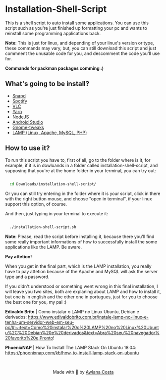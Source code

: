 # Installation-Shell-Script

This is a shell script to auto install some applications. You can use this script such as you're just finished up formatting your pc and wants to reinstall some programming applications back.

**Note**: This is just for linux, and depending of your linux's version or type, these commands may vary, but, you can still download this script and just commnent the unusable code for you, and descomment the code you'll use for.

**Commands for packman packages comming :)**

## What's going to be install?

- [Snapd](https://snapcraft.io/docs/installing-snapd)
- [Spotify](https://www.spotify.com/us/)
- [VLC](https://www.videolan.org/vlc/index.pt-BR.html)
- [Yarn](https://yarnpkg.com/) 
- [NodeJS](https://nodejs.org/en/)
- [Android Studio](https://developer.android.com/studio)
- [Gnome-tweaks](https://gitlab.gnome.org/GNOME/gnome-tweaks)
- [LAMP (Linux, Apache, MySQL, PHP)](https://medium.com/better-programming/how-to-install-lamp-stack-on-ubuntu-db77ac018116)

## How to use it?

To run this script you have to, first of all, go to the folder where is it, for example, if it is in dowloands in a folder called installation-shell-script, and supposing that you're at the home folder in your terminal, you can try out:

```bash 
  
  cd Downloads/installation-shell-script/

```

Or you can still try entering in the folder where it is your script, click in there with the right button mouse, and choose "open in terminal", if your linux support this option, of course.

And then, just typing in your terminal to execute it:

```bash

  ./installation-shell-script.sh

```

**Note**: Please, read the script before installing it, because there you'll find some really important informations of how to successfully install the some applications like the LAMP. Be aware.

**Pay attetion!** 

When you get in the final part, which is the LAMP installation, you really have to pay attetion because of the Apache and MySQL will ask the server type and a password.

If you didn't understood or something went wrong in this final installation, I will leave you two sites, both are explaning about LAMP and how to install it, but one is in english and the other one in portugues, just for you to choose the best one for you, my pal :)

**Edivaldo Brito** | Como instalar o LAMP no Linux Ubuntu, Debian e derivados: https://www.edivaldobrito.com.br/instale-lamp-no-linux-e-tenha-um-servidor-web-em-seu-pc/#:~:text=Como%20instalar%20o%20LAMP%20no%20Linux%20Ubuntu%2C%20Debian%20e%20derivados&text=Abra%20seu%20navegador%20favorito%20e,Pronto!

**PhoenixNAP** | How To Install The LAMP Stack On Ubuntu 18.04: https://phoenixnap.com/kb/how-to-install-lamp-stack-on-ubuntu

<br />

<p align='center'>
  Made with 💙 by <a href='https://github.com/awlana04'> Awlana Costa </a>
</p>